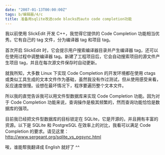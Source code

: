 ```yaml
---
date: "2007-01-13T00:00:00Z"
tags: b/编辑器/4/c
title: 准备用sqlite改进code blocks的auto code completion功能
---
```


我以前使用 SlickEdit 开发 C++，我觉得它提供的 Code Completion 功能相当优秀。它有自己的 tag 文件，分为编译器 tag 和项目 tag。

首次开启 SlickEdit 时，它会提示用户搜索编译器目录并产生编译器 tag，还可以在使用过程中调整编译器 tag。新建了工程项目后，它会自动搜索项目的源文件产生项目 tag，并且在每次源文件保存时自动更新。

就我所知，大多数 Linux 下实现 Code Completion 的开发环境都在使用 ctags 或类似工具生成的文本文件作为基础，虽然我没有作过测试，但从使用感受来看，反应速度很慢。设想在最坏情况下，程序要遍历整个文本文件。

所以我的直觉告诉我可以用文件型数据库来实现 Code Completion 功能。因为对于 Code Completion 功能来说，查询操作是极其频繁的，然而查询功能恰恰是数据库的强项。

目前我已经把文件型数据库的目标锁定在 SQLite，它是开源的，并且拥有丰富的资源。以下是 SQLite 和 PostgreSQL 在效率上的对比，我看可以满足 Code Completion 的要求。请见这里：
<http://www.sergeant.org/sqlite_vs_pgsync.html>

唉，谁能帮我翻译成 English 就好了 ^^
